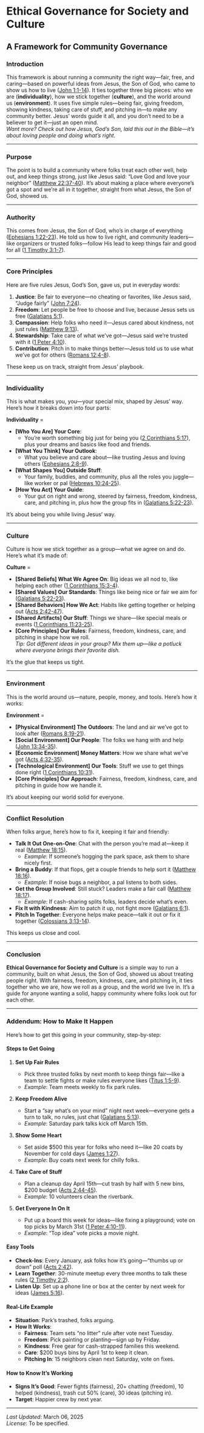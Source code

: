 # Ethical Governance for Society and Culture
## A Framework for Community Governance

### Introduction
This framework is about running a community the right way—fair, free, and caring—based on powerful ideas from Jesus, the Son of God, who came to show us how to live ([John 1:1-14](https://www.biblegateway.com/passage/?search=John%201%3A1-14&version=NIV)). It ties together three big pieces: who we are (**individuality**), how we stick together (**culture**), and the world around us (**environment**). It uses five simple rules—being fair, giving freedom, showing kindness, taking care of stuff, and pitching in—to make any community better. Jesus’ words guide it all, and you don’t need to be a believer to get it—just an open mind.  
*Want more? Check out how Jesus, God’s Son, laid this out in the Bible—it’s about loving people and doing what’s right.*

---

### Purpose
The point is to build a community where folks treat each other well, help out, and keep things strong, just like Jesus said: “Love God and love your neighbor” ([Matthew 22:37-40](https://www.biblegateway.com/passage/?search=Matthew%2022%3A37-40&version=NIV)). It’s about making a place where everyone’s got a spot and we’re all in it together, straight from what Jesus, the Son of God, showed us.

---

### Authority
This comes from Jesus, the Son of God, who’s in charge of everything ([Ephesians 1:22-23](https://www.biblegateway.com/passage/?search=Ephesians%201%3A22-23&version=NIV)). He told us how to live right, and community leaders—like organizers or trusted folks—follow His lead to keep things fair and good for all ([1 Timothy 3:1-7](https://www.biblegateway.com/passage/?search=1%20Timothy%203%3A1-7&version=NIV)).

---

### Core Principles
Here are five rules Jesus, God’s Son, gave us, put in everyday words:

1. **Justice**: Be fair to everyone—no cheating or favorites, like Jesus said, “Judge fairly” ([John 7:24](https://www.biblegateway.com/passage/?search=John%207%3A24&version=NIV)).  
2. **Freedom**: Let people be free to choose and live, because Jesus sets us free ([Galatians 5:1](https://www.biblegateway.com/passage/?search=Galatians%205%3A1&version=NIV)).  
3. **Compassion**: Help folks who need it—Jesus cared about kindness, not just rules ([Matthew 9:13](https://www.biblegateway.com/passage/?search=Matthew%209%3A13&version=NIV)).  
4. **Stewardship**: Take care of what we’ve got—Jesus said we’re trusted with it ([1 Peter 4:10](https://www.biblegateway.com/passage/?search=1%20Peter%204%3A10&version=NIV)).  
5. **Contribution**: Pitch in to make things better—Jesus told us to use what we’ve got for others ([Romans 12:4-8](https://www.biblegateway.com/passage/?search=Romans%2012%3A4-8&version=NIV)).  

These keep us on track, straight from Jesus’ playbook.

---

### Individuality
This is what makes you, you—your special mix, shaped by Jesus’ way. Here’s how it breaks down into four parts:

**Individuality** =  
- **[Who You Are] Your Core**:  
  - You’re worth something big just for being you ([2 Corinthians 5:17](https://www.biblegateway.com/passage/?search=2%20Corinthians%205%3A17&version=NIV)), plus your dreams and basics like food and friends.  
- **[What You Think] Your Outlook**:  
  - What you believe and care about—like trusting Jesus and loving others ([Ephesians 2:8-9](https://www.biblegateway.com/passage/?search=Ephesians%202%3A8-9&version=NIV)).  
- **[What Shapes You] Outside Stuff**:  
  - Your family, buddies, and community, plus all the roles you juggle—like worker or pal ([Hebrews 10:24-25](https://www.biblegateway.com/passage/?search=Hebrews%2010%3A24-25&version=NIV)).  
- **[How You Act] Your Guide**:  
  - Your gut on right and wrong, steered by fairness, freedom, kindness, care, and pitching in, plus how the group fits in ([Galatians 5:22-23](https://www.biblegateway.com/passage/?search=Galatians%205%3A22-23&version=NIV)).  

It’s about being you while living Jesus’ way.

---

### Culture
Culture is how we stick together as a group—what we agree on and do. Here’s what it’s made of:

**Culture** =  
- **[Shared Beliefs] What We Agree On**: Big ideas we all nod to, like helping each other ([1 Corinthians 15:3-4](https://www.biblegateway.com/passage/?search=1%20Corinthians%2015%3A3-4&version=NIV)).  
- **[Shared Values] Our Standards**: Things like being nice or fair we aim for ([Galatians 5:22-23](https://www.biblegateway.com/passage/?search=Galatians%205%3A22-23&version=NIV)).  
- **[Shared Behaviors] How We Act**: Habits like getting together or helping out ([Acts 2:42-47](https://www.biblegateway.com/passage/?search=Acts%202%3A42-47&version=NIV)).  
- **[Shared Artifacts] Our Stuff**: Things we share—like special meals or events ([1 Corinthians 11:23-25](https://www.biblegateway.com/passage/?search=1%20Corinthians%2011%3A23-25&version=NIV)).  
- **[Core Principles] Our Rules**: Fairness, freedom, kindness, care, and pitching in shape how we roll.  
*Tip: Got different ideas in your group? Mix them up—like a potluck where everyone brings their favorite dish.*

It’s the glue that keeps us tight.

---

### Environment
This is the world around us—nature, people, money, and tools. Here’s how it works:

**Environment** =  
- **[Physical Environment] The Outdoors**: The land and air we’ve got to look after ([Romans 8:19-21](https://www.biblegateway.com/passage/?search=Romans%208%3A19-21&version=NIV)).  
- **[Social Environment] Our People**: The folks we hang with and help ([John 13:34-35](https://www.biblegateway.com/passage/?search=John%2013%3A34-35&version=NIV)).  
- **[Economic Environment] Money Matters**: How we share what we’ve got ([Acts 4:32-35](https://www.biblegateway.com/passage/?search=Acts%204%3A32-35&version=NIV)).  
- **[Technological Environment] Our Tools**: Stuff we use to get things done right ([1 Corinthians 10:31](https://www.biblegateway.com/passage/?search=1%20Corinthians%2010%3A31&version=NIV)).  
- **[Core Principles] Our Approach**: Fairness, freedom, kindness, care, and pitching in guide how we handle it.  

It’s about keeping our world solid for everyone.

---

### Conflict Resolution
When folks argue, here’s how to fix it, keeping it fair and friendly:

- **Talk It Out One-on-One**: Chat with the person you’re mad at—keep it real ([Matthew 18:15](https://www.biblegateway.com/passage/?search=Matthew%2018%3A15&version=NIV)).  
  - *Example*: If someone’s hogging the park space, ask them to share nicely first.  
- **Bring a Buddy**: If that flops, get a couple friends to help sort it ([Matthew 18:16](https://www.biblegateway.com/passage/?search=Matthew%2018%3A16&version=NIV)).  
  - *Example*: If noise bugs a neighbor, a pal listens to both sides.  
- **Get the Group Involved**: Still stuck? Leaders make a fair call ([Matthew 18:17](https://www.biblegateway.com/passage/?search=Matthew%2018%3A17&version=NIV)).  
  - *Example*: If cash-sharing splits folks, leaders decide what’s even.  
- **Fix It with Kindness**: Aim to patch it up, not fight more ([Galatians 6:1](https://www.biblegateway.com/passage/?search=Galatians%206%3A1&version=NIV)).  
- **Pitch In Together**: Everyone helps make peace—talk it out or fix it together ([Colossians 3:13-14](https://www.biblegateway.com/passage/?search=Colossians%203%3A13-14&version=NIV)).  

This keeps us close and cool.

---

### Conclusion
**Ethical Governance for Society and Culture** is a simple way to run a community, built on what Jesus, the Son of God, showed us about treating people right. With fairness, freedom, kindness, care, and pitching in, it ties together who we are, how we roll as a group, and the world we live in. It’s a guide for anyone wanting a solid, happy community where folks look out for each other.

---

### Addendum: How to Make It Happen

Here’s how to get this going in your community, step-by-step:

#### Steps to Get Going
1. **Set Up Fair Rules**  
   - Pick three trusted folks by next month to keep things fair—like a team to settle fights or make rules everyone likes ([Titus 1:5-9](https://www.biblegateway.com/passage/?search=Titus%201%3A5-9&version=NIV)).  
   - *Example*: Team meets weekly to fix park rules.

2. **Keep Freedom Alive**  
   - Start a “say what’s on your mind” night next week—everyone gets a turn to talk, no rules, just chat ([Galatians 5:13](https://www.biblegateway.com/passage/?search=Galatians%205%3A13&version=NIV)).  
   - *Example*: Saturday park talks kick off March 15th.

3. **Show Some Heart**  
   - Set aside $500 this year for folks who need it—like 20 coats by November for cold days ([James 1:27](https://www.biblegateway.com/passage/?search=James%201%3A27&version=NIV)).  
   - *Example*: Buy coats next week for chilly folks.

4. **Take Care of Stuff**  
   - Plan a cleanup day April 15th—cut trash by half with 5 new bins, $200 budget ([Acts 2:44-45](https://www.biblegateway.com/passage/?search=Acts%202%3A44-45&version=NIV)).  
   - *Example*: 10 volunteers clean the riverbank.

5. **Get Everyone In On It**  
   - Put up a board this week for ideas—like fixing a playground; vote on top picks by March 31st ([1 Peter 4:10-11](https://www.biblegateway.com/passage/?search=1%20Peter%204%3A10-11&version=NIV)).  
   - *Example*: “Top idea” vote picks a movie night.

#### Easy Tools
- **Check-Ins**: Every January, ask folks how it’s going—“thumbs up or down” poll ([Acts 2:42](https://www.biblegateway.com/passage/?search=Acts%202%3A42&version=NIV)).  
- **Learn Together**: 30-minute meetup every three months to talk these rules ([2 Timothy 2:2](https://www.biblegateway.com/passage/?search=2%20Timothy%202%3A2&version=NIV)).  
- **Listen Up**: Set up a phone line or box at the center by next week for ideas ([James 5:16](https://www.biblegateway.com/passage/?search=James%205%3A16&version=NIV)).

#### Real-Life Example
- **Situation**: Park’s trashed, folks arguing.  
- **How It Works**:  
  - **Fairness**: Team sets “no litter” rule after vote next Tuesday.  
  - **Freedom**: Pick painting or planting—sign up by Friday.  
  - **Kindness**: Free gear for cash-strapped families this weekend.  
  - **Care**: $200 buys bins by April 1st to keep it clean.  
  - **Pitching In**: 15 neighbors clean next Saturday, vote on fixes.

#### How to Know It’s Working
- **Signs It’s Good**: Fewer fights (fairness), 20+ chatting (freedom), 10 helped (kindness), trash cut 50% (care), 30 ideas (pitching in).  
- **Target**: Happier crew by next year.

---

*Last Updated*: March 06, 2025  
*License*: To be specified.
